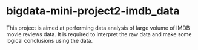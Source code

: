 # bigdata-mini-project2-imdb_data
This project is aimed at performing data analysis of large volume of IMDB movie reviews data. It is required to interpret the raw data and make some logical conclusions using the data.
